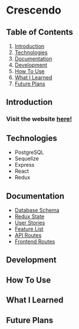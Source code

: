 # Crescendo

## Table of Contents

1. [Introduction](#introduction)
2. [Technologies](#technologies)
3. [Documentation](#documentation)
4. [Development](#development)
5. [How To Use](#how-to-use)
6. [What I Learned](#what-i-learned)
7. [Future Plans](#future-plans)

## Introduction

### Visit the website [here!](https://crescendo-live.herokuapp.com/)

## Technologies

* PostgreSQL
* Sequelize
* Express
* React
* Redux

## Documentation

* [Database Schema](https://github.com/ShawnBoyle7/Crescendo/wiki/Database-Schema)
* [Redux State](https://github.com/ShawnBoyle7/Crescendo/wiki/Redux-State)
* [User Stories](https://github.com/ShawnBoyle7/Crescendo/wiki/User-Stories)
* [Feature List](https://github.com/ShawnBoyle7/Crescendo/wiki/Feature-List)
* [API Routes](https://github.com/ShawnBoyle7/Crescendo/wiki/API-Routes)
* [Frontend Routes](https://github.com/ShawnBoyle7/Crescendo/wiki/Frontend-Routes)

## Development

## How To Use

## What I Learned

## Future Plans
